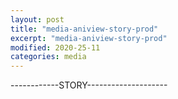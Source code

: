 ```yaml
---
layout: post
title: "media-aniview-story-prod"
excerpt: "media-aniview-story-prod"
modified: 2020-25-11
categories: media
---
```


------------STORY--------------------

<div style="width: 355px">
<div style="marginTop: 150px" class="apester-media" data-media-id="5fcd0e75736229f5bf5fd86a" height="512"> </div>
</div>

<script async src="https://static.apester.com/js/sdk/latest/apester-sdk.js"></script>